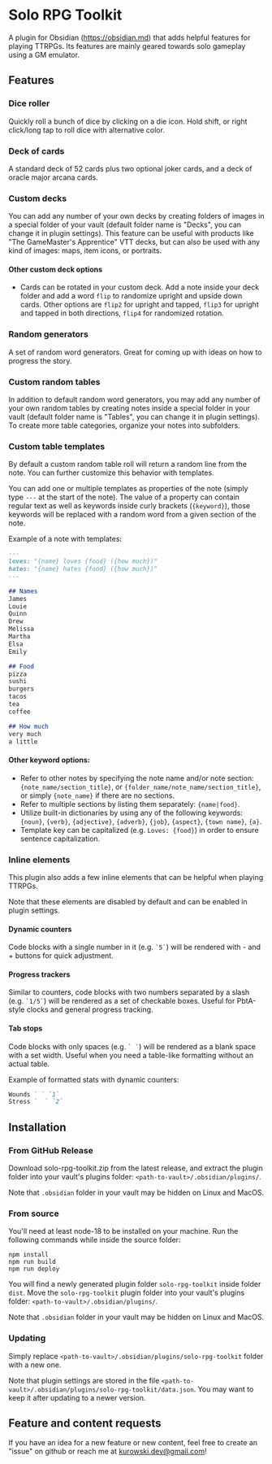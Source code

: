 # Solo RPG Toolkit

A plugin for Obsidian (https://obsidian.md) that adds helpful features for playing TTRPGs. Its features are mainly geared towards solo gameplay using a GM emulator.

## Features

### Dice roller

Quickly roll a bunch of dice by clicking on a die icon. Hold shift, or right click/long tap to roll dice with alternative color.

### Deck of cards

A standard deck of 52 cards plus two optional joker cards, and a deck of oracle major arcana cards.

### Custom decks

You can add any number of your own decks by creating folders of images in a special folder of your vault (default folder name is "Decks", you can change it in plugin settings). This feature can be useful with products like "The GameMaster's Apprentice" VTT decks, but can also be used with any kind of images: maps, item icons, or portraits.

#### Other custom deck options

- Cards can be rotated in your custom deck. Add a note inside your deck folder and add a word `flip` to randomize upright and upside down cards. Other options are `flip2` for upright and tapped, `flip3` for upright and tapped in both directions, `flip4` for randomized rotation.

### Random generators

A set of random word generators. Great for coming up with ideas on how to progress the story.

### Custom random tables

In addition to default random word generators, you may add any number of your own random tables by creating notes inside a special folder in your vault (default folder name is "Tables", you can change it in plugin settings). To create more table categories, organize your notes into subfolders.

### Custom table templates

By default a custom random table roll will return a random line from the note. You can further customize this behavior with templates.

You can add one or multiple templates as properties of the note (simply type `---` at the start of the note). The value of a property can contain regular text as well as keywords inside curly brackets (`{keyword}`), those keywords will be replaced with a random word from a given section of the note.

Example of a note with templates:

```markdown
---
loves: "{name} loves {food} ({how much})"
hates: "{name} hates {food} ({how much})"
---

## Names
James
Louie
Quinn
Drew
Melissa
Martha
Elsa
Emily

## Food
pizza
sushi
burgers
tacos
tea
coffee

## How much
very much
a little
```

#### Other keyword options:

- Refer to other notes by specifying the note name and/or note section: `{note_name/section_title}`, or `{folder_name/note_name/section_title}`, or simply `{note_name}` if there are no sections.
- Refer to multiple sections by listing them separately: `{name|food}`.
- Utilize built-in dictionaries by using any of the following keywords: `{noun}`, `{verb}`, `{adjective}`, `{adverb}`, `{job}`, `{aspect}`, `{town name}`, `{a}`.
- Template key can be capitalized (e.g. `Loves: {food}`) in order to ensure sentence capitalization.

### Inline elements

This plugin also adds a few inline elements that can be helpful when playing TTRPGs.

Note that these elements are disabled by default and can be enabled in plugin settings.

#### Dynamic counters

Code blocks with a single number in it (e.g. `` `5` ``) will be rendered with - and + buttons for quick adjustment.

#### Progress trackers

Similar to counters, code blocks with two numbers separated by a slash (e.g. `` `1/5` ``) will be rendered as a set of checkable boxes. Useful for PbtA-style clocks and general progress tracking.

#### Tab stops

Code blocks with only spaces (e.g. `` ` ` ``) will be rendered as a blank space with a set width. Useful when you need a table-like formatting without an actual table.

Example of formatted stats with dynamic counters:

```markdown
Wounds ` ` `1`
Stress `  ` `2`
```

## Installation

### From GitHub Release

Download solo-rpg-toolkit.zip from the latest release, and extract the plugin folder into your vault's plugins folder: `<path-to-vault>/.obsidian/plugins/`.

Note that `.obsidian` folder in your vault may be hidden on Linux and MacOS.

### From source

You'll need at least node-18 to be installed on your machine. Run the following commands while inside the source folder:

```
npm install
npm run build
npm run deploy
```

You will find a newly generated plugin folder `solo-rpg-toolkit` inside folder `dist`. Move the `solo-rpg-toolkit` plugin folder into your vault's plugins folder: `<path-to-vault>/.obsidian/plugins/`.

Note that `.obsidian` folder in your vault may be hidden on Linux and MacOS.

### Updating

Simply replace `<path-to-vault>/.obsidian/plugins/solo-rpg-toolkit` folder with a new one.

Note that plugin settings are stored in the file `<path-to-vault>/.obsidian/plugins/solo-rpg-toolkit/data.json`. You may want to keep it after updating to a newer version.

## Feature and content requests

If you have an idea for a new feature or new content, feel free to create an "issue" on github or reach me at kurowski.dev@gmail.com!

